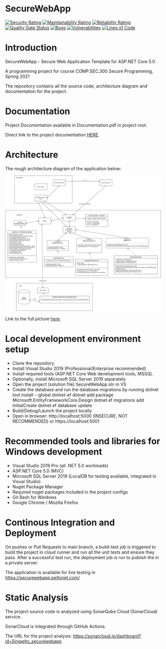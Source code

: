 # SecureWebApp

[![Security Rating](https://sonarcloud.io/api/project_badges/measure?project=Sinipelto_securewebapp&metric=security_rating)](https://sonarcloud.io/dashboard?id=Sinipelto_securewebapp)
[![Maintainability Rating](https://sonarcloud.io/api/project_badges/measure?project=Sinipelto_securewebapp&metric=sqale_rating)](https://sonarcloud.io/dashboard?id=Sinipelto_securewebapp)
[![Reliability Rating](https://sonarcloud.io/api/project_badges/measure?project=Sinipelto_securewebapp&metric=reliability_rating)](https://sonarcloud.io/dashboard?id=Sinipelto_securewebapp)
[![Quality Gate Status](https://sonarcloud.io/api/project_badges/measure?project=Sinipelto_securewebapp&metric=alert_status)](https://sonarcloud.io/dashboard?id=Sinipelto_securewebapp)
[![Bugs](https://sonarcloud.io/api/project_badges/measure?project=Sinipelto_securewebapp&metric=bugs)](https://sonarcloud.io/dashboard?id=Sinipelto_securewebapp)
[![Vulnerabilities](https://sonarcloud.io/api/project_badges/measure?project=Sinipelto_securewebapp&metric=vulnerabilities)](https://sonarcloud.io/dashboard?id=Sinipelto_securewebapp)
[![Lines of Code](https://sonarcloud.io/api/project_badges/measure?project=Sinipelto_securewebapp&metric=ncloc)](https://sonarcloud.io/dashboard?id=Sinipelto_securewebapp)

# Introduction

SecureWebApp - Secure Web Application Template for ASP.NET Core 5.0

A programming project for course COMP.SEC.300 Secure Programming, Spring 2021

The repository contains all the source code, architecture diagram and documentation for the project.

# Documentation

Project Documentation available in Documentation.pdf in project root.

Direct link to the project documentation [HERE](./Documentation.pdf).

# Architecture

The rough architecture diagram of the application below:

![Image not available!](./Architecture.png "Application architecture diagram")

Link to the full picture [here](./Architecture.png).

# Local development environment setup

- Clone the repository
- Install Visual Studio 2019 (Professional/Enterprise recommended)
- Install required tools (ASP.NET Core Web development tools, MSSQL
- Optionally, install Microsoft SQL Server 2019 separately
- Open the project (solution file) SecureWebApp.sln in VS
- Create the database and run the database migrations by running
  dotnet tool install --global dotnet-ef
  dotnet add package Microsoft.EntityFrameworkCore.Design
  dotnet ef migrations add InitialCreate
  dotnet ef database update
- Build/Debug/Launch the project locally
- Open in browser: http://localhost:5000 (INSECURE, NOT RECOMMENDED) or https://localhost:5001

# Recommended tools and libraries for Windows development

- Visual Studio 2019 Pro (all .NET 5.0 workloads)
- ASP.NET Core 5.0 (MVC)
- Microsoft SQL Server 2019 (LocalDB for testing available, integrated in Visual Studio)  
- Nuget Package Manager
- Required nuget packages included in the project configs
- Git Bash for Windows
- Google Chrome / Mozilla Firefox

# Continous Integration and Deployment

On pushes or Pull Requests to main branch, a build-test job is triggered to build the project in cloud runner and run all the unit tests and ensure they pass.
After a successful test run, the deployment job is run to publish the in a private server.

The application is available for live testing in https://securewebapp.peltonet.com/

# Static Analysis

The project source code is analyzed using SonarQube Cloud (SonarCloud) service.

SonarCloud is integrated through GitHub Actions.

The URL for the project analysis: https://sonarcloud.io/dashboard?id=Sinipelto_securewebapp
